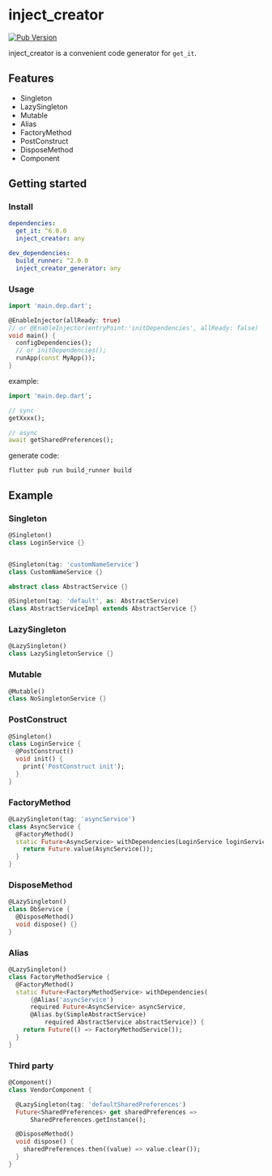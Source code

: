 # inject_creator

[![Pub Version](https://img.shields.io/pub/v/inject_creator)](https://pub.dev/packages/inject_creator)

inject_creator is a convenient code generator for `get_it`.

## Features

- Singleton
- LazySingleton
- Mutable
- Alias
- FactoryMethod
- PostConstruct
- DisposeMethod
- Component

## Getting started

### Install

```yaml
dependencies:
  get_it: ^6.0.0
  inject_creator: any

dev_dependencies:
  build_runner: ^2.0.0
  inject_creator_generator: any
```

### Usage

```dart
import 'main.dep.dart';

@EnableInjector(allReady: true)
// or @EnableInjector(entryPoint:'initDependencies', allReady: false)
void main() {
  configDependencies();
  // or initDependencies();
  runApp(const MyApp());
}
```

example:

```dart
import 'main.dep.dart';

// sync
getXxxx();

// async
await getSharedPreferences();
```

generate code:

```shell
flutter pub run build_runner build
```

## Example

### Singleton

```dart
@Singleton()
class LoginService {}


@Singleton(tag: 'customNameService')
class CustomNameService {}

abstract class AbstractService {}

@Singleton(tag: 'default', as: AbstractService)
class AbstractServiceImpl extends AbstractService {}
```

### LazySingleton

```dart
@LazySingleton()
class LazySingletonService {}
```

### Mutable

```dart
@Mutable()
class NoSingletonService {}
```

### PostConstruct

```dart
@Singleton()
class LoginService {
  @PostConstruct()
  void init() {
    print('PostConstruct init');
  }
}
```

### FactoryMethod

```dart
@LazySingleton(tag: 'asyncService')
class AsyncService {
  @FactoryMethod()
  static Future<AsyncService> withDependencies(LoginService loginService) {
    return Future.value(AsyncService());
  }
}
```

### DisposeMethod

```dart
@LazySingleton()
class DbService {
  @DisposeMethod()
  void dispose() {}
}
```

### Alias

```dart
@LazySingleton()
class FactoryMethodService {
  @FactoryMethod()
  static Future<FactoryMethodService> withDependencies(
      {@Alias('asyncService')
      required Future<AsyncService> asyncService,
      @Alias.by(SimpleAbstractService)
          required AbstractService abstractService}) {
    return Future(() => FactoryMethodService());
  }
}
```

### Third party

```dart
@Component()
class VendorComponent {

  @LazySingleton(tag: 'defaultSharedPreferences')
  Future<SharedPreferences> get sharedPreferences =>
      SharedPreferences.getInstance();

  @DisposeMethod()
  void dispose() {
    sharedPreferences.then((value) => value.clear());
  }
}
```
